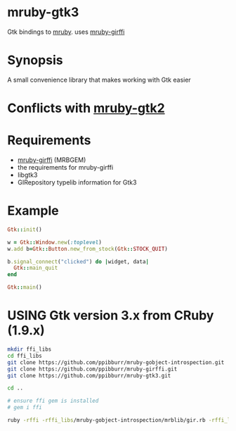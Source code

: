 mruby-gtk3
==========
Gtk bindings to [mruby](https://github.com/mruby/mruby). uses [mruby-girffi](https://github.com/ppibburr/mruby-girffi)

Synopsis
===
A small convenience library that makes working with Gtk easier

Conflicts with [mruby-gtk2](https://github.com/ppibburr/mruby-gtk2)
===

Requirements
===
* [mruby-girffi](https://github.com/ppibburr/mruby-girffi) (MRBGEM)
* the requirements for mruby-girffi
* libgtk3
* GIRepository typelib information for Gtk3

Example
===
```ruby
Gtk::init()

w = Gtk::Window.new(:toplevel)
w.add b=Gtk::Button.new_from_stock(Gtk::STOCK_QUIT)

b.signal_connect("clicked") do |widget, data|
  Gtk::main_quit
end

Gtk::main()
```

USING Gtk version 3.x from CRuby (1.9.x)
===
```bash
mkdir ffi_libs
cd ffi_libs
git clone https://github.com/ppibburr/mruby-gobject-introspection.git
git clone https://github.com/ppibburr/mruby-girffi.git
git clone https://github.com/ppibburr/mruby-gtk3.git

cd ..

# ensure ffi gem is installed
# gem i ffi

ruby -rffi -rffi_libs/mruby-gobject-introspection/mrblib/gir.rb -rffi_libs/mruby-girffi/mrblib/mrb_girffi.rb -rffi_libs/mruby-gtk3/mrblib/gtk3.rb path/to/file.rb
```

